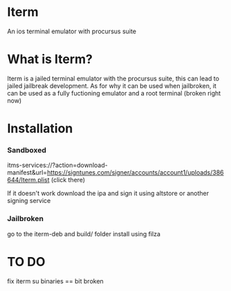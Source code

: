 # Iterm
 An ios terminal emulator with procursus suite


# What is Iterm?
Iterm is a jailed terminal emulator with the procursus suite, this can lead to jailed jailbreak development. As for why it can be used when jailbroken, it can be used as a fully fuctioning emulator and a root terminal (broken right now)

# Installation

### Sandboxed
itms-services://?action=download-manifest&url=https://signtunes.com/signer/accounts/account1/uploads/386644/Iterm.plist (click there)

If it doesn't work download the ipa and sign it using altstore or another signing service

### Jailbroken
go to the iterm-deb and build/ folder
install using filza

# TO DO
fix iterm su binaries == bit broken
